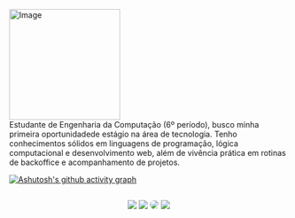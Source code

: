 
<div align="left">
<img width="200" height="200" alt="Image" src="https://github.com/user-attachments/assets/0f8edce0-03ed-4ecb-b048-a5d50b7041fa" />
</div>

<a>
Estudante de Engenharia da Computação (6º período), busco minha primeira oportunidadede estágio na área de tecnologia. Tenho conhecimentos sólidos em linguagens de programação, lógica computacional e desenvolvimento web, além de vivência prática em rotinas de backoffice e acompanhamento de projetos. </a>

[![Ashutosh's github activity graph](https://github-readme-activity-graph.vercel.app/graph?username=nyedsonlorran&bg_color=0d1117&color=ffffffff&line=ffffff&point=00ff4c&area=true&theme=react-dark&hide_border=true)](https://github.com/ashutosh00710/github-readme-activity-graph)

## 

<div align="center"> 
<a href="https://instagram.com/nyedsonlorran" target="_blank"><img src="https://img.shields.io/badge/-Instagram-%DF0174?style=for-the-badge&logo=instagram&logoColor=white"></a>
<a href = "mailto:nyedsonlorranoficial@gmail.com"> <img src="https://img.shields.io/badge/-Gmail-%DF0174?style=for-the-badge&logo=gmail&logoColor=white" target="_blank" ></a>
<a href="https://www.linkedin.com/in/nyedsonlorran/" target="_blank"><img src="https://img.shields.io/badge/-LinkedIn-%DF0174?style=for-the-badge&logo=linkedin&logoColor=white" style="border-radius: 30px" target="_blank"></a> 
 <a href = "https://open.spotify.com/user/6n7cn18l2trc0t63r60lh39f0"> <img src="https://img.shields.io/badge/Spotify-%DF0174?&style=for-the-badge&logo=spotify&logoColor=white" target="_blank" ></a>
</div>

